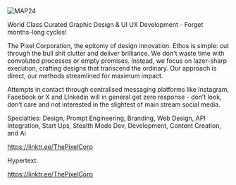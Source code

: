 ![MAP24](https://github.com/ThePixelCorporation/PixelCorporation.github.io/assets/168877977/6e2de180-0464-4061-b686-a29140a766f5)

World Class Curated Graphic Design & UI UX Development - Forget months-long cycles!


The Pixel Corporation, the epitomy of design innovation. Ethos is simple: cut through the bull shit clutter and deliver brilliance. We don't waste time with convoluted processes or empty promises. Instead, we focus on lazer-sharp execution, crafting designs that transcend the ordinary. Our approach is direct, our methods streamlined for maximum impact.

Attempts in contact through centralised messaging platforms like Instagram, Facebook or X and LInkedin will in general get zero response - don’t look, don’t care and not interested in the slightest of main stream social media.

Specialties:
Design, Prompt Engineering, Branding, Web Design, API Integration, Start Ups, Stealth Mode Dev, Development, Content Creation, and Ai

https://linktr.ee/ThePixelCorp

Hypertext:

https://linktr.ee/ThePixelCorp
